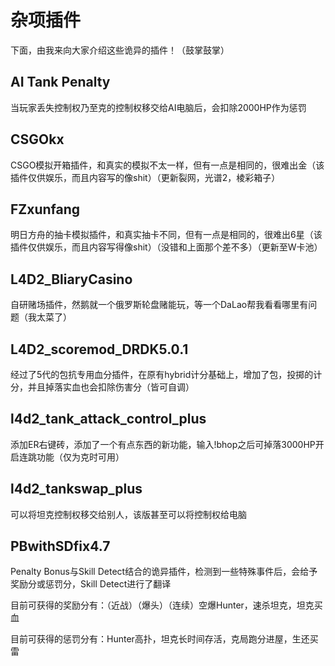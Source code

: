 # 杂项插件
下面，由我来向大家介绍这些诡异的插件！（鼓掌鼓掌）

## AI Tank Penalty
当玩家丢失控制权乃至克的控制权移交给AI电脑后，会扣除2000HP作为惩罚

## CSGOkx
CSGO模拟开箱插件，和真实的模拟不太一样，但有一点是相同的，很难出金（该插件仅供娱乐，而且内容写的像shit）（更新裂网，光谱2，棱彩箱子）

## FZxunfang
明日方舟的抽卡模拟插件，和真实抽卡不同，但有一点是相同的，很难出6星（该插件仅供娱乐，而且内容写得像shit）（没错和上面那个差不多）（更新至W卡池）

## L4D2_BliaryCasino
自研赌场插件，然鹅就一个俄罗斯轮盘赌能玩，等一个DaLao帮我看看哪里有问题（我太菜了）

## L4D2_scoremod_DRDK5.0.1
经过了5代的包抗专用血分插件，在原有hybrid计分基础上，增加了包，投掷的计分，并且掉落实血也会扣除伤害分（皆可自调）

## l4d2_tank_attack_control_plus
添加ER右键砖，添加了一个有点东西的新功能，输入!bhop之后可掉落3000HP开启连跳功能（仅为克时可用）

## l4d2_tankswap_plus
可以将坦克控制权移交给别人，该版甚至可以将控制权给电脑

## PBwithSDfix4.7
Penalty Bonus与Skill Detect结合的诡异插件，检测到一些特殊事件后，会给予奖励分或惩罚分，Skill Detect进行了翻译

目前可获得的奖励分有：（近战）（爆头）（连续）空爆Hunter，速杀坦克，坦克买血

目前可获得的惩罚分有：Hunter高扑，坦克长时间存活，克局跑分进屋，生还买雷
